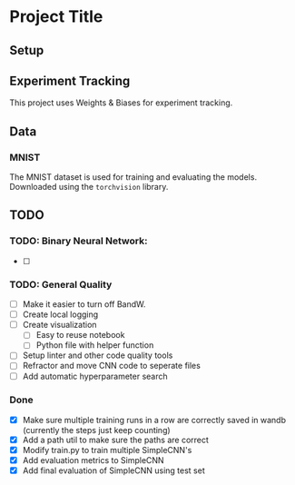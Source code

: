 # Project Title

## Setup

## Experiment Tracking
This project uses Weights & Biases for experiment tracking. 

## Data
### MNIST
The MNIST dataset is used for training and evaluating the models. Downloaded using the `torchvision` library.

## TODO
### TODO: Binary Neural Network: 
- [ ] 
### TODO: General Quality
- [ ] Make it easier to turn off BandW. 
- [ ] Create local logging
- [ ] Create visualization
  - [ ] Easy to reuse notebook 
  - [ ] Python file with helper function
- [ ] Setup linter and other code quality tools
- [ ] Refractor and move CNN code to seperate files
- [ ] Add automatic hyperparameter search

### Done
- [X] Make sure multiple training runs in a row are correctly saved in wandb (currently the steps just keep counting)
- [X] Add a path util to make sure the paths are correct
- [X] Modify train.py to train multiple SimpleCNN's
- [X] Add evaluation metrics to SimpleCNN
- [X] Add final evaluation of SimpleCNN using test set